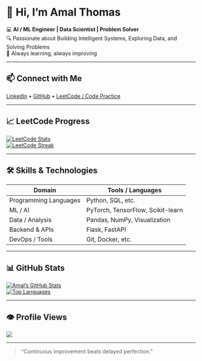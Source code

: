# 👋 Hi, I’m Amal Thomas

💻 **AI / ML Engineer | Data Scientist | Problem Solver**  
🔍 Passionate about Building Intelligent Systems, Exploring Data, and Solving Problems  
🌱 Always learning, always improving

---

## 📫 Connect with Me

[LinkedIn](https://www.linkedin.com/in/amal-thomas-9005a7185/) • [GitHub](https://github.com/AmalThomas1998/) • [LeetCode / Code Practice]()

---

## 📈 LeetCode Progress

[![LeetCode Stats](https://leetcard.jacoblin.cool/amalthomas1324?theme=dark&ext=contest)](https://leetcode.com/amalthomas1324)  
[![LeetCode Streak](https://leetcard.jacoblin.cool/amalthomas1324?theme=dark&ext=heatmap)](https://leetcode.com/amalthomas1324)

---

## 🛠 Skills & Technologies

| Domain | Tools / Languages |
|---|---|
| Programming Languages | Python, SQL, etc. |
| ML / AI | PyTorch, TensorFlow, Scikit-learn |
| Data / Analysis | Pandas, NumPy, Visualization |
| Backend & APIs | Flask, FastAPI |
| DevOps / Tools | Git, Docker, etc. |

---

## 📊 GitHub Stats

[![Amal’s GitHub Stats](https://github-readme-stats.vercel.app/api?username=AmalThomas1998&show_icons=true&theme=dark&hide_border=true)](https://github.com/AmalThomas1998)  
[![Top Languages](https://github-readme-stats.vercel.app/api/top-langs?username=AmalThomas1998&layout=compact&theme=dark&hide_border=true)](https://github.com/AmalThomas1998)

---

## 👁 Profile Views

![](https://komarev.com/ghpvc/?username=AmalThomas1998&style=flat-square)

---


> “Continuous improvement beats delayed perfection.”  
